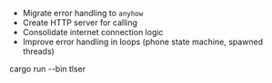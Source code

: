 - Migrate error handling to `anyhow`
- Create HTTP server for calling
- Consolidate internet connection logic
- Improve error handling in loops (phone state machine, spawned threads)

cargo run --bin tlser
